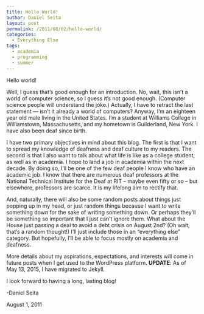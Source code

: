 ```yaml
---
title: Hello World!
author: Daniel Seita
layout: post
permalink: /2011/08/02/hello-world/
categories:
  - Everything Else
tags:
  - academia
  - programming
  - summer
---
```


Hello world!

Well, I guess that&#8217;s good enough for an introduction. No, wait, this isn&#8217;t a world of
computer science, so I guess it&#8217;s not good enough. (Computer science people will understand
the joke.) Actually, I have to retract the last statement &#8212; isn&#8217;t it already a world of
computers? Anyway, I&#8217;m an eighteen year old male living in the United States. I&#8217;m a
student at Williams College in Williamstown, Massachusetts, and my hometown is Guilderland, New
York. I have also been deaf since birth.

I have two primary objectives in mind about this blog. The first is that I want to spread my
knowledge of deafness and deaf culture to my readers. The second is that I also want to talk about
what life is like as a college student, as well as in academia. I hope to land a job in academia
within the next decade. By doing so, I&#8217;ll be one of the few deaf people I know who have an
academic job. I know that there are numerous deaf professors at the National Technical Institute for
the Deaf at RIT &#8211; maybe even fifty or so &#8211; but elsewhere, professors are scarce. It is
my lifelong aim to rectify that.

And, naturally, there will also be some random posts about things just popping up in my head, or
just random things because I want to write something down for the sake of writing something down. Or
perhaps they&#8217;ll be something so important that I just can&#8217;t ignore them. What about the
House just passing a deal to avoid a debt crisis on August 2nd? (Oh wait, that&#8217;s a random
thought!) I&#8217;ll just include those in an &#8220;everything else&#8221; category. But hopefully,
I&#8217;ll be able to focus mostly on academia and deafness.

More details about my aspirations, expectations, and interests will come in future posts when I get
used to the WordPress platform. **UPDATE**: As of May 13, 2015, I have migrated to Jekyll.

I look forward to having a long, lasting blog!

-Daniel Seita

August 1, 2011
